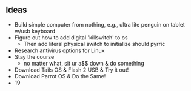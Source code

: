 ## Ideas
  - Build simple computer from nothing, e.g., ultra lite penguin on tablet w/usb keyboard
  - Figure out how to add digital 'killswitch' to os
    * Then add literal physical switch to initialize should pyrric
  - Research antivirus options for Linux
  - Stay the course
    * no matter what, sit ur a$$ down & do something
  - Download Tails OS & Flash 2 USB & Try it out!
  - Download Parrot OS & Do the Same!
  - 19
